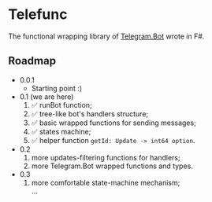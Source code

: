 # Telefunc
The functional wrapping library of [Telegram.Bot](https://github.com/TelegramBots/Telegram.Bot) wrote in F#.

## Roadmap
- 0.0.1
  - Starting point :)
- 0.1 (we are here)
  1. ✅ runBot function;
  2. ✅ tree-like bot's handlers structure;
  3. ✅ basic wrapped functions for sending messages;
  4. ✅ states machine;
  5. ✅ helper function `getId: Update -> int64 option`.
- 0.2
  1. more updates-filtering functions for handlers;
  2. more Telegram.Bot wrapped functions and types.
- 0.3
  1. more comfortable state-machine mechanism;
<br/>...